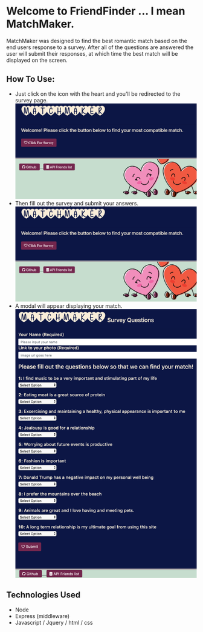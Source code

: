 # Welcome to FriendFinder ... I mean MatchMaker.

MatchMaker was designed to find the best romantic match based on the end users response to a survey. After all of the questions are answered the user will submit their responses, at which time the best match will be displayed on the screen.

## How To Use:

- Just click on the icon with the heart and you'll be redirected to the survey page.
  ![home](app/public/images/home.png)
- Then fill out the survey and submit your answers.
  ![survey](app/public/images/home.png)
- A modal will appear displaying your match.
  ![match](app/public/images/survey.png)

## Technologies Used

- Node
- Express (middleware)
- Javascript / Jquery / html / css
